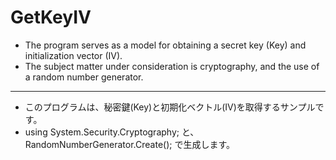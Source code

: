 # GetKeyIV

- The program serves as a model for obtaining a secret key (Key) and initialization vector (IV).
- The subject matter under consideration is cryptography, and the use of a random number generator.

---

- このプログラムは、秘密鍵(Key)と初期化ベクトル(IV)を取得するサンプルです。
- using System.Security.Cryptography; と、 RandomNumberGenerator.Create(); で生成します。
